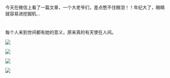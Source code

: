 今天在微信上看了一篇文章，一个大老爷们，差点憋不住眼泪！！年纪大了，眼睛就容易进挖掘机…
#
每个人来到世间都有她的意义，原来真的有天使在人间。

![](https://upload-images.jianshu.io/upload_images/6943526-5fe7214df7354672.jpg?imageMogr2/auto-orient/strip%7CimageView2/2/w/1240)

![](https://upload-images.jianshu.io/upload_images/6943526-1393da6109cd6238.jpg?imageMogr2/auto-orient/strip%7CimageView2/2/w/1240)

![](https://upload-images.jianshu.io/upload_images/6943526-4b8b6f7d8cae324d.jpg?imageMogr2/auto-orient/strip%7CimageView2/2/w/1240)

![](https://upload-images.jianshu.io/upload_images/6943526-4e59304183bec101.gif?imageMogr2/auto-orient/strip)
